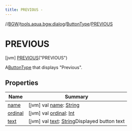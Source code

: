 ```yaml
---
title: PREVIOUS -
---
```

//[BGW](../../../../index.md)/[tools.aqua.bgw.dialog](../../index.md)/[ButtonType](../index.md)/[PREVIOUS](index.md)



# PREVIOUS  
 [jvm] [PREVIOUS](index.md)("PREVIOUS")  


A[ButtonType](../index.md) that displays "Previous".

   


## Properties  
  
|  Name |  Summary | 
|---|---|
| <a name="tools.aqua.bgw.dialog/ButtonType.PREVIOUS/name/#/PointingToDeclaration/"></a>[name](name.md)| <a name="tools.aqua.bgw.dialog/ButtonType.PREVIOUS/name/#/PointingToDeclaration/"></a> [jvm] val [name](name.md): [String](https://kotlinlang.org/api/latest/jvm/stdlib/kotlin/-string/index.html)   <br>|
| <a name="tools.aqua.bgw.dialog/ButtonType.PREVIOUS/ordinal/#/PointingToDeclaration/"></a>[ordinal](ordinal.md)| <a name="tools.aqua.bgw.dialog/ButtonType.PREVIOUS/ordinal/#/PointingToDeclaration/"></a> [jvm] val [ordinal](ordinal.md): [Int](https://kotlinlang.org/api/latest/jvm/stdlib/kotlin/-int/index.html)   <br>|
| <a name="tools.aqua.bgw.dialog/ButtonType.PREVIOUS/text/#/PointingToDeclaration/"></a>[text](text.md)| <a name="tools.aqua.bgw.dialog/ButtonType.PREVIOUS/text/#/PointingToDeclaration/"></a> [jvm] val [text](text.md): [String](https://kotlinlang.org/api/latest/jvm/stdlib/kotlin/-string/index.html)Displayed button text   <br>|

